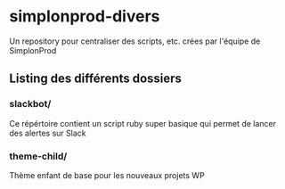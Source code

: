# simplonprod-divers
Un repository pour centraliser des scripts, etc. crées par l'équipe de SimplonProd

## Listing des différents dossiers

### slackbot/

Ce répértoire contient un script ruby super basique qui permet de lancer des alertes sur Slack

### theme-child/

Thème enfant de base pour les nouveaux projets WP
